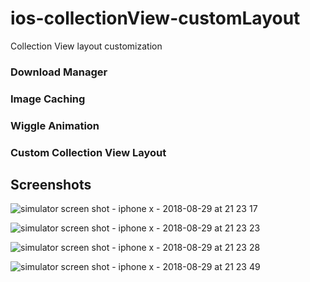 # ios-collectionView-customLayout
Collection View layout customization

### Download Manager
### Image Caching
### Wiggle Animation
### Custom Collection View Layout


## Screenshots

![simulator screen shot - iphone x - 2018-08-29 at 21 23 17](https://user-images.githubusercontent.com/4557961/44799590-f1520900-abd1-11e8-9d31-6bd5bbe1bc6d.png)

![simulator screen shot - iphone x - 2018-08-29 at 21 23 23](https://user-images.githubusercontent.com/4557961/44799596-f6af5380-abd1-11e8-81cc-9b412c7b1e71.png)

![simulator screen shot - iphone x - 2018-08-29 at 21 23 28](https://user-images.githubusercontent.com/4557961/44799602-fb740780-abd1-11e8-8ba7-178647507a12.png)

![simulator screen shot - iphone x - 2018-08-29 at 21 23 49](https://user-images.githubusercontent.com/4557961/44799609-ffa02500-abd1-11e8-98d3-48fbe8ea13e5.png)
